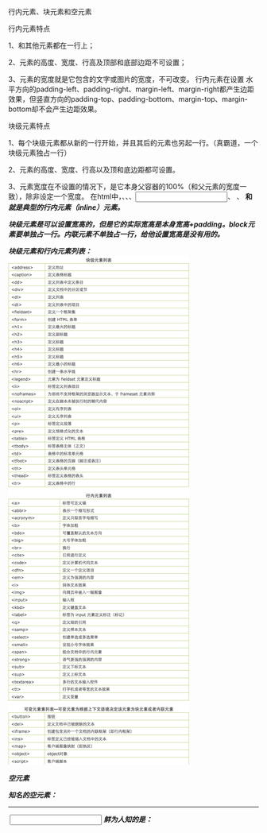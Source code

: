 行内元素、块元素和空元素

行内元素特点

1、和其他元素都在一行上；

2、元素的高度、宽度、行高及顶部和底部边距不可设置；

3、元素的宽度就是它包含的文字或图片的宽度，不可改变。 
行内元素在设置 水平方向的padding-left、padding-right、margin-left、margin-right都产生边距效果，但竖直方向的padding-top、padding-bottom、margin-top、margin-bottom却不会产生边距效果。

块级元素特点

1、每个块级元素都从新的一行开始，并且其后的元素也另起一行。（真霸道，一个块级元素独占一行）

2、元素的高度、宽度、行高以及顶和底边距都可设置。

3、元素宽度在不设置的情况下，是它本身父容器的100%（和父元素的宽度一致），除非设定一个宽度。
在html中，<span>、<a>、<label>、<input>、 <img>、 <strong> 和<em>就是典型的行内元素（inline）元素。

块级元素是可以设置宽高的，但是它的实际宽高是本身宽高+padding。block元素要单独占一行。内联元素不单独占一行，给他设置宽高是没有用的。

块级元素和行内元素列表：
![](../images/块级元素列表.png)


空元素

知名的空元素： <br> <hr> <img> <input> <link> <meta>
鲜为人知的是： <area> <base> <col> <command> <embed> <keygen> <param> <source> <track> <wbr>